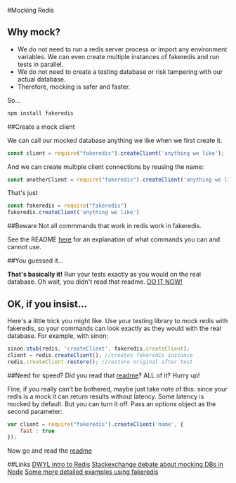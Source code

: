 #Mocking Redis

## Why mock?
- We do not need to run a redis server process or import any environment variables. We can even create multiple instances of fakeredis and run tests in parallel.
- We do not need to create a testing database or risk tampering with our actual database.
- Therefore, mocking is safer and faster.

So...

```bash
npm install fakeredis
```

##Create a mock client

We can call our mocked database anything we like when we first create it.

```javascript
const client = require("fakeredis").createClient('anything we like');
```

And we can create multiple client connections by reusing the name:

```javascript
const anotherClient = require("fakeredis").createClient('anything we like');
```

That's just
```javascript
const fakeredis = require("fakeredis")
fakeredis.createClient('anything we like')
```

##Beware
Not all commmands that work in redis work in fakeredis.

See the README [here](https://github.com/hdachev/fakeredis) for an explanation of what commands you can and cannot use.

##You guessed it...

**That's basically it!** Run your tests exactly as you would on the real database. Oh wait, you didn't read that readme. [DO IT NOW!](https://github.com/hdachev/fakeredis)

## OK, if you insist...

Here's a little trick you might like. Use your testing library to mock redis with fakeredis, so your commands can look exactly as they would with the real database. For example, with sinon:

```javascript
sinon.stub(redis, 'createClient', fakeredis.createClient);
client = redis.createClient(); //creates fakeredis instance
redis.createClient.restore(); //restore original after test
```

##Need for speed?
Did you read that [readme](https://github.com/hdachev/fakeredis)? ALL of it? Hurry up! 

Fine, if you really can't be bothered, maybe just take note of this: since your redis is a mock it can return results without latency. Some latency is mocked by default. But you can turn it off. Pass an options object as the second parameter:

```javascript
var client = require("fakeredis").createClient('name', {
    fast : true
});
```
Now go and read the [readme](https://github.com/hdachev/fakeredis)

##Links
[DWYL intro to Redis](https://github.com/dwyl/learn-redis)
[Stackexchange debate about mocking DBs in Node](http://stackoverflow.com/questions/12526160/mocking-database-in-node-js)
[Some more detailed examples using fakeredis](https://ejosh.co/de/2015/01/node-js-socket-io-and-redis-intermediate-tutorial-server-side/)
